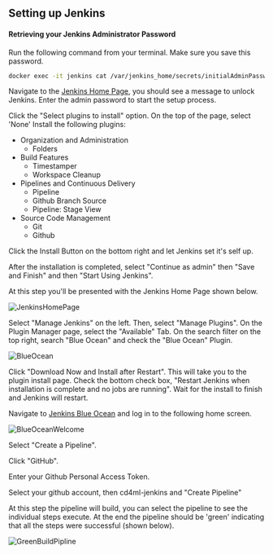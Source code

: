 ## Setting up Jenkins

#### Retrieving your Jenkins Administrator Password

Run the following command from your terminal. Make sure you save this password.
```bash
docker exec -it jenkins cat /var/jenkins_home/secrets/initialAdminPassword
```

Navigate to the [Jenkins Home Page](http://localhost:10000), you should see a message to unlock Jenkins. Enter the admin password to start the setup process.

Click the "Select plugins to install" option. On the top of the page, select 'None' Install the following plugins:

* Organization and Administration
    * Folders
* Build Features
    * Timestamper
    * Workspace Cleanup
* Pipelines and Continuous Delivery
    * Pipeline
    * Github Branch Source
    * Pipeline: Stage View
* Source Code Management
    * Git
    * Github

Click the Install Button on the bottom right and let Jenkins set it's self up.

After the installation is completed, select "Continue as admin" then "Save and Finish" and then "Start Using Jenkins".

At this step you'll be presented with the Jenkins Home Page shown below.

![JenkinsHomePage](http:///github.com/ericnagler/cd4ml-jenkins/blob/master/instructions/images/JenkinsHomePage.png "Jenkins Home Page")

Select "Manage Jenkins" on the left. Then, select "Manage Plugins". On the Plugin Manager page, select the "Available" Tab. On the search filter on the top right, search "Blue Ocean" and check the "Blue Ocean" Plugin. 

![BlueOcean](http:///github.com/ericnagler/cd4ml-jenkins/blob/master/instructions/images/BlueOcean.png "Blue Ocean Search Result")

Click "Download Now and Install after Restart". This will take you to the plugin install page. Check the bottom check box, "Restart Jenkins when installation is complete and no jobs are running". Wait for the install to finish and Jenkins will restart.

Navigate to [Jenkins Blue Ocean](http://localhost:10000/blue) and log in to the following home screen.

![BlueOceanWelcome](http:///github.com/ericnagler/cd4ml-jenkins/blob/master/instructions/images/BlueOceanWelcome.png "Blue Ocean Result")

Select "Create a Pipeline".

Click "GitHub".

Enter your Github Personal Access Token.

Select your github account, then cd4ml-jenkins and "Create Pipeline"

At this step the pipeline will build, you can select the pipeline to see the individual steps execute. At the end the pipeline should be 'green' indicating that all the steps were successful (shown below).

![GreenBuildPipline](http:///github.com/ericnagler/cd4ml-jenkins/blob/master/instructions/images/GreenBuildPipeline.png "Green Build Pipeline")